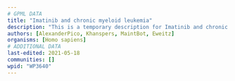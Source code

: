 ```yaml
---
# GPML DATA
title: "Imatinib and chronic myeloid leukemia"
description: "This is a temporary description for Imatinib and chronic myeloid leukemia"
authors: [AlexanderPico, Khanspers, MaintBot, Eweitz]
organisms: [Homo sapiens]
# ADDITIONAL DATA
last-edited: 2021-05-18
communities: []
wpid: "WP3640"
---
```

